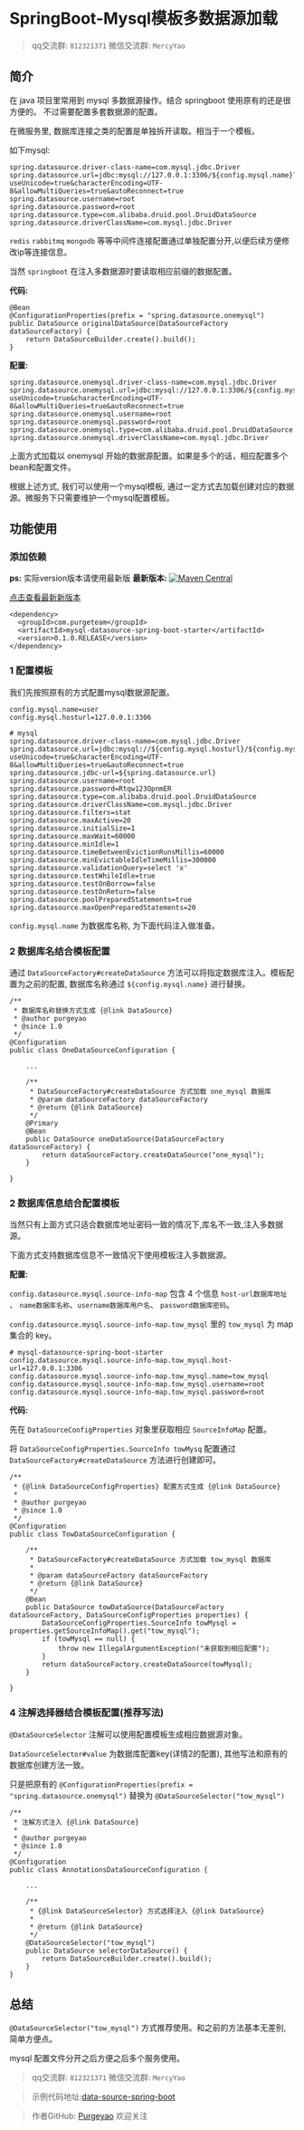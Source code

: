 # SpringBoot-Mysql模板多数据源加载

> qq交流群: `812321371`
> 微信交流群: `MercyYao`

## 简介

在 java 项目里常用到 mysql 多数据源操作。结合 springboot 使用原有的还是很方便的。
不过需要配置多套数据源的配置。

在微服务里, 数据库连接之类的配置是单独拆开读取。相当于一个模板。

如下mysql:

```
spring.datasource.driver-class-name=com.mysql.jdbc.Driver
spring.datasource.url=jdbc:mysql://127.0.0.1:3306/${config.mysql.name}?useUnicode=true&characterEncoding=UTF-8&allowMultiQueries=true&autoReconnect=true
spring.datasource.username=root
spring.datasource.password=root
spring.datasource.type=com.alibaba.druid.pool.DruidDataSource
spring.datasource.driverClassName=com.mysql.jdbc.Driver
```

`redis` `rabbitmq` `mongodb` 等等中间件连接配置通过单独配置分开,以便后续方便修改ip等连接信息。

当然 `springboot` 在注入多数据源时要读取相应前缀的数据配置。

**代码:**

```
@Bean
@ConfigurationProperties(prefix = "spring.datasource.onemysql")
public DataSource originalDataSource(DataSourceFactory dataSourceFactory) {
    return DataSourceBuilder.create().build();
}
```

**配置:**

```
spring.datasource.onemysql.driver-class-name=com.mysql.jdbc.Driver
spring.datasource.onemysql.url=jdbc:mysql://127.0.0.1:3306/${config.mysql.name}?useUnicode=true&characterEncoding=UTF-8&allowMultiQueries=true&autoReconnect=true
spring.datasource.onemysql.username=root
spring.datasource.onemysql.password=root
spring.datasource.onemysql.type=com.alibaba.druid.pool.DruidDataSource
spring.datasource.onemysql.driverClassName=com.mysql.jdbc.Driver
```


上面方式加载以 onemysql 开始的数据源配置。如果是多个的话，相应配置多个bean和配置文件。

根据上述方式, 我们可以使用一个mysql模板, 通过一定方式去加载创建对应的数据源。微服务下只需要维护一个mysql配置模板。

## 功能使用

### 添加依赖

**ps:** 实际version版本请使用最新版
**最新版本:** [![Maven Central](https://img.shields.io/maven-central/v/com.purgeteam/mysql-datasource-spring-boot-starter.svg?label=Maven%20Central)](https://search.maven.org/search?q=g:com.purgeteam%20AND%20a:mysql-datasource-spring-boot-starter)

[点击查看最新新版本](https://search.maven.org/search?q=g:com.purgeteam%20AND%20a:mysql-datasource-spring-boot-starter)

```
<dependency>
  <groupId>com.purgeteam</groupId>
  <artifactId>mysql-datasource-spring-boot-starter</artifactId>
  <version>0.1.0.RELEASE</version>
</dependency>
```

### 1 配置模板

我们先按照原有的方式配置mysql数据源配置。

```
config.mysql.name=user
config.mysql.hosturl=127.0.0.1:3306

# mysql
spring.datasource.driver-class-name=com.mysql.jdbc.Driver
spring.datasource.url=jdbc:mysql://${config.mysql.hosturl}/${config.mysql.name}?useUnicode=true&characterEncoding=UTF-8&allowMultiQueries=true&autoReconnect=true
spring.datasource.jdbc-url=${spring.datasource.url}
spring.datasource.username=root
spring.datasource.password=Rtqw123OpnmER
spring.datasource.type=com.alibaba.druid.pool.DruidDataSource
spring.datasource.driverClassName=com.mysql.jdbc.Driver
spring.datasource.filters=stat
spring.datasource.maxActive=20
spring.datasource.initialSize=1
spring.datasource.maxWait=60000
spring.datasource.minIdle=1
spring.datasource.timeBetweenEvictionRunsMillis=60000
spring.datasource.minEvictableIdleTimeMillis=300000
spring.datasource.validationQuery=select 'x'
spring.datasource.testWhileIdle=true
spring.datasource.testOnBorrow=false
spring.datasource.testOnReturn=false
spring.datasource.poolPreparedStatements=true
spring.datasource.maxOpenPreparedStatements=20
```

`config.mysql.name` 为数据库名称, 为下面代码注入做准备。

### 2 数据库名结合模板配置

通过 `DataSourceFactory#createDataSource` 方法可以将指定数据库注入。模板配置为之前的配置, 数据库名称通过 `${config.mysql.name}` 进行替换。

```
/**
 * 数据库名称替换方式生成 {@link DataSource}
 * @author purgeyao
 * @since 1.0
 */
@Configuration
public class OneDataSourceConfiguration {

    ...

    /**
     * DataSourceFactory#createDataSource 方式加载 one_mysql 数据库
     * @param dataSourceFactory dataSourceFactory
     * @return {@link DataSource}
     */
    @Primary
    @Bean
    public DataSource oneDataSource(DataSourceFactory dataSourceFactory) {
        return dataSourceFactory.createDataSource("one_mysql");
    }

}
```

### 2 数据库信息结合配置模板

当然只有上面方式只适合数据库地址密码一致的情况下,库名不一致,注入多数据源。

下面方式支持数据库信息不一致情况下使用模板注入多数据源。

**配置:**

`config.datasource.mysql.source-info-map` 包含 4 个信息 `host-url数据库地址` 、 `name数据库名称`、`username数据库用户名`、 `password数据库密码`。

`config.datasource.mysql.source-info-map.tow_mysql` 里的 `tow_mysql` 为 map 集合的 key。

```
# mysql-datasource-spring-boot-starter
config.datasource.mysql.source-info-map.tow_mysql.host-url=127.0.0.1:3306
config.datasource.mysql.source-info-map.tow_mysql.name=tow_mysql
config.datasource.mysql.source-info-map.tow_mysql.username=root
config.datasource.mysql.source-info-map.tow_mysql.password=root
```

**代码:**

先在 `DataSourceConfigProperties` 对象里获取相应 `SourceInfoMap` 配置。

将 `DataSourceConfigProperties.SourceInfo towMysq` 配置通过 `DataSourceFactory#createDataSource` 方法进行创建即可。

```
/**
 * {@link DataSourceConfigProperties} 配置方式生成 {@link DataSource}
 *
 * @author purgeyao
 * @since 1.0
 */
@Configuration
public class TowDataSourceConfiguration {

    /**
     * DataSourceFactory#createDataSource 方式加载 tow_mysql 数据库
     *
     * @param dataSourceFactory dataSourceFactory
     * @return {@link DataSource}
     */
    @Bean
    public DataSource towDataSource(DataSourceFactory dataSourceFactory, DataSourceConfigProperties properties) {
        DataSourceConfigProperties.SourceInfo towMysql = properties.getSourceInfoMap().get("tow_mysql");
        if (towMysql == null) {
            throw new IllegalArgumentException("未获取到相应配置");
        }
        return dataSourceFactory.createDataSource(towMysql);
    }

}
```

### 4 注解选择器结合模板配置(推荐写法)

`@DataSourceSelector` 注解可以使用配置模板生成相应数据源对象。

`DataSourceSelector#value` 为数据库配置key(详情2的配置), 其他写法和原有的数据库创建方法一致。

只是把原有的 `@ConfigurationProperties(prefix = "spring.datasource.onemysql")` 替换为 `@DataSourceSelector("tow_mysql")`

```
/**
 * 注解方式注入 {@link DataSource}
 *
 * @author purgeyao
 * @since 1.0
 */
@Configuration
public class AnnotationsDataSourceConfiguration {

    ...

    /**
     * {@link DataSourceSelector} 方式选择注入 {@link DataSource}
     *
     * @return {@link DataSource}
     */
    @DataSourceSelector("tow_mysql")
    public DataSource selectorDataSource() {
        return DataSourceBuilder.create().build();
    }
}
```

## 总结
`@DataSourceSelector("tow_mysql")` 方式推荐使用。和之前的方法基本无差别, 简单方便点。

mysql 配置文件分开之后方便之后多个服务使用。


> qq交流群: `812321371`
> 微信交流群: `MercyYao`

> 示例代码地址:[data-source-spring-boot](https://github.com/purgeteam/data-source-spring-boot)

> 作者GitHub:
[Purgeyao](https://github.com/purgeyao) 欢迎关注
